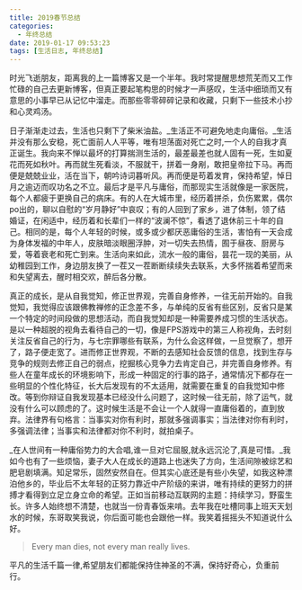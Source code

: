 ```yaml
---
title: 2019春节总结
categories:
  - 年终总结
date: 2019-01-17 09:53:23
tags: [生活日志, 年终总结]
---
```


时光飞逝朋友，距离我的上一篇博客又是一个半年。我时常提醒思想荒芜而又工作忙碌的自己去更新博客，但真正要起笔构思的时候才一声感叹，生活中细琐而又有意思的小事早已从记忆中溜走。而那些零零碎碎记录和收藏，只剩下一些技术小抄和心灵鸡汤。 

日子渐渐走过去，生活也只剩下了柴米油盐。_生活正不可避免地走向庸俗。_生活并没有那么安稳，死亡面前人人平等，唯有坦荡面对死亡之时,一个人的自我才真正诞生。我向来不惮以最坏的打算揣测生活的，最差最差也就人固有一死，生如夏花而死如秋叶。再而就生死看淡，不服就干，拼着一身剐，敢把皇帝拉下马。再而便是兢兢业业，活在当下，朝吟诗词暮听风。再而便是苟着发育，保持希望，悼日月之逾迈而叹功名之不立。最后才是平凡与庸俗，而那现实生活就像是一家医院，每个人都疲于更换自己的病床。有的人在大城市里，经历着拼杀，负伤累累，偶尔po出的，聊以自慰的“岁月静好”中哀叹；有的人回到了家乡，进了体制，领了结婚证，在闲适中，经历着和长辈们一样的“波澜不惊”，看透了退休前三十年的自己。相同的是，每个人年轻的时候，或多或少都厌恶庸俗的生活，害怕有一天会成为身体发福的中年人，皮肤暗淡眼圈浮肿，对一切失去热情，囿于昼夜、厨房与爱，等着衰老和死亡到来。生活向来如此，流水一般的庸俗，昙花一现的美丽，从幼稚园到工作，身边朋友换了一茬又一茬断断续续失去联系，大多怀揣着希望而来和失望离去，醒时相交欢，醉后各分散。

<!-- more -->

 真正的成长，是从自我觉知，修正世界观，完善自身修养，一往无前开始的。自我觉知，我觉得应该跟佛教禅修的正念差不多，与单纯的反省有些区别，反省只是某一个特定的时间段做的思想活动，而自我觉知却是一种需要养成习惯的生活状态。是以一种超脱的视角去看待自己的一切，像是FPS游戏中的第三人称视角，去时刻关注反省自己的行为，与七宗罪哪些有联系，为什么会这样做，一旦觉察了，想开了，路子便走宽了。进而修正世界观，不断的去感知社会反馈的信息，找到生存与竞争的规则去修正自己的弱点，挖掘核心竞争力去肯定自己，并完善自身修养。有些人在童年成长的环境影响下，形成一种固定的行事的路子，通常情况下都存在一些明显的个性化特征，长大后发现有的不太适用，就需要在重复的自我觉知中修改。等到你辩证自我发现基本已经没什么问题了，这时候一往无前，除了运气，就没有什么可以顾虑的了。这时候生活是不会让一个人就得一直庸俗着的，直到放弃。法律界有句格言：当事实对你有利时，那就多强调事实；当法律对你有利时，多强调法律；当事实和法律都对你不利时，就拍桌子。 

_在人世间有一种庸俗势力的大合唱,谁一旦对它屈服,就永远沉沦了,真是可惜。_我如今也有了一些烦恼，妻子大人在成长的道路上也迷失了方向，生活间隙被综艺和肥皂剧填满。知足常乐，固然安然自在。但其实心底还是有些小失望，如我这种漂泊他乡的，毕业后不太年轻的正努力靠近中产阶级的来讲，唯有持续的更努力的拼搏才看得到立足立身立命的希望。正如当前移动互联网的主题：持续学习，野蛮生长。许多人始终想不清楚，也就当一份青春饭来啃。去年我在吐槽同事上班天天划水的时候，东哥取笑我说，你后面可能也会跟他一样。我笑着摇摇头不知道说什么好。

> Every man dies, not every man really lives.

平凡的生活千篇一律,希望朋友们都能保持住神圣的不满，保持好奇心，负重前行。